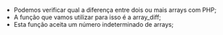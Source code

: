 * Podemos verificar qual a diferença entre dois ou mais arrays com PHP;
* A função que vamos utilizar para isso é a array_diff;
* Esta função aceita um número indeterminado de arrays;